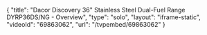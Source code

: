 {
    "title": "Dacor Discovery 36\" Stainless Steel Dual-Fuel Range DYRP36DS\/NG - Overview",
    "type": "solo",
    "layout": "iframe-static",
    "videoId": "69863062",
    "url": "\/tvpembed\/69863062"
}